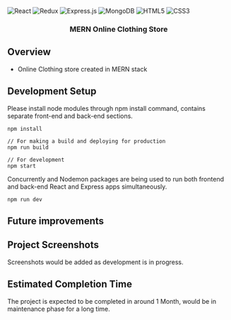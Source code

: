 ![React](https://img.shields.io/badge/react-%2320232a.svg?style=for-the-badge&logo=react&logoColor=%2361DAFB)
![Redux](https://img.shields.io/badge/redux-%23593d88.svg?style=for-the-badge&logo=redux&logoColor=white)
![Express.js](https://img.shields.io/badge/express.js-%23404d59.svg?style=for-the-badge&logo=express&logoColor=%2361DAFB)
![MongoDB](https://img.shields.io/badge/MongoDB-%234ea94b.svg?style=for-the-badge&logo=mongodb&logoColor=white)
![HTML5](https://img.shields.io/badge/html5-%23E34F26.svg?style=for-the-badge&logo=html5&logoColor=white)
![CSS3](https://img.shields.io/badge/css3-%231572B6.svg?style=for-the-badge&logo=css3&logoColor=white)

<h3 align="center">
  MERN Online Clothing Store
</h3>

## Overview

- Online Clothing store created in MERN stack

## Development Setup

Please install node modules through npm install command, contains separate front-end and back-end sections.

```
npm install

// For making a build and deploying for production
npm run build

// For development
npm start

```

Concurrently and Nodemon packages are being used to run both frontend and back-end React and Express apps simultaneously.

```
npm run dev
```
## Future improvements

## Project Screenshots

Screenshots would be added as development is in progress.

## Estimated Completion Time

The project is expected to be completed in around 1 Month, would be in maintenance phase for a long time. 
